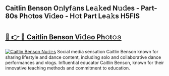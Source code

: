 ## Caitlin Benson O𝚗lyf𝚊ns Le𝚊𝚔ed N𝚞𝚍es - Part-80s Ph𝚘tos Vi𝚍eo - H𝚘t Part Le𝚊𝚔s H5FIS

# <h2><a href="http://hf7417r.feru.top/?c=Caitlin+Benson">🔗 👉 🔴 Caitlin Benson Vi𝚍𝚎o Ph𝚘t𝚘𝚜</a></h2>

[![Caitlin Benson Nu𝚍𝚎s](https://i.imgur.com/0TWrTi3.gif)](http://hf7417r.feru.top/?c=Caitlin+Benson)
Social media sensation Caitlin Benson known for sharing lifestyle and dance content, including solo and collaborative dance performances and vlogs. Influential educator Caitlin Benson, known for their innovative teaching methods and commitment to education. 
